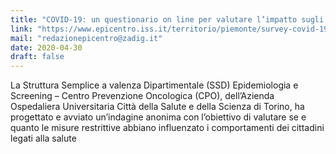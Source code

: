 ```yaml
---
title: "COVID-19: un questionario on line per valutare l’impatto sugli stili di vita"
link: "https://www.epicentro.iss.it/territorio/piemonte/survey-covid-19-stili-vita"
mail: "redazionepicentro@zadig.it"
date: 2020-04-30
draft: false
---
```


La Struttura Semplice a valenza Dipartimentale (SSD) Epidemiologia e Screening – Centro Prevenzione Oncologica (CPO), dell’Azienda Ospedaliera Universitaria Città della Salute e della Scienza di Torino, ha progettato e avviato un’indagine anonima con l’obiettivo di valutare se e quanto le misure restrittive abbiano influenzato i comportamenti dei cittadini legati alla salute
